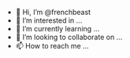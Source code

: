 - 👋 Hi, I’m @frenchbeast
- 👀 I’m interested in ...
- 🌱 I’m currently learning ...
- 💞️ I’m looking to collaborate on ...
- 📫 How to reach me ...

<!---
frenchbeast/frenchbeast is a ✨ special ✨ repository because its `README.md` (this file) appears on your GitHub profile.
You can click the Preview link to take a look at your changes.
--->
